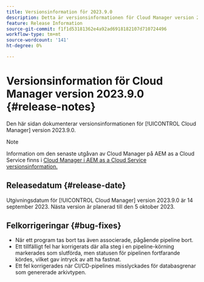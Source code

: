 ```yaml
---
title: Versionsinformation för 2023.9.0
description: Detta är versionsinformationen för Cloud Manager version 2023.9.0.
feature: Release Information
source-git-commit: f1f1d53181362e4a92ad6918182107d710724496
workflow-type: tm+mt
source-wordcount: '141'
ht-degree: 0%

---
```



# Versionsinformation för Cloud Manager version 2023.9.0 {#release-notes}

Den här sidan dokumenterar versionsinformationen för [!UICONTROL Cloud Manager] version 2023.9.0.

>[!NOTE]
>
>Information om den senaste utgåvan av Cloud Manager på AEM as a Cloud Service finns i [Cloud Manager i AEM as a Cloud Service versionsinformation.](https://experienceleague.adobe.com/docs/experience-manager-cloud-service/content/implementing/using-cloud-manager/release-notes-cloud-manager/release-notes-cm-current.html)

## Releasedatum {#release-date}

Utgivningsdatum för [!UICONTROL Cloud Manager] version 2023.9.0 är 14 september 2023. Nästa version är planerad till den 5 oktober 2023.

## Felkorrigeringar {#bug-fixes}

* När ett program tas bort tas även associerade, pågående pipeline bort.
* Ett tillfälligt fel har korrigerats där alla steg i en pipeline-körning markerades som slutförda, men statusen för pipelinen fortfarande kördes, vilket gav intryck av att ha fastnat.
* Ett fel korrigerades när CI/CD-pipelines misslyckades för databasgrenar som genererade arkivtypen.
